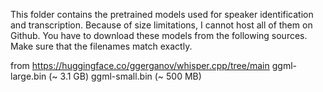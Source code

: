 This folder contains the pretrained models used for speaker identification and transcription. 
Because of size limitations, I cannot host all of them on Github. You have to download these models from the following sources. Make sure that the filenames match exactly. 

from https://huggingface.co/ggerganov/whisper.cpp/tree/main
ggml-large.bin (~ 3.1 GB)
ggml-small.bin (~ 500 MB)
